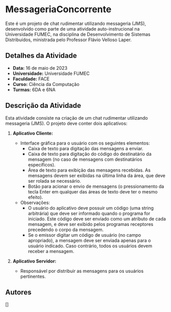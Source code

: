 # MessageriaConcorrente

Este é um projeto de chat rudimentar utilizando messageria (JMS), desenvolvido como parte de uma atividade auto-instrucional na Universidade FUMEC, na disciplina de Desenvolvimento de Sistemas Distribuídos, ministrada pelo Professor Flávio Velloso Laper.

## Detalhes da Atividade

- **Data:** 16 de maio de 2023
- **Universidade:** Universidade FUMEC
- **Faculdade:** FACE
- **Curso:** Ciência da Computação
- **Turmas:** 6DA e 6NA

## Descrição da Atividade

Esta atividade consiste na criação de um chat rudimentar utilizando messageria (JMS). O projeto deve conter dois aplicativos:

1. **Aplicativo Cliente:**
   - Interface gráfica para o usuário com os seguintes elementos:
     - Caixa de texto para digitação das mensagens a enviar.
     - Caixa de texto para digitação do código do destinatário da mensagem (no caso de mensagens com destinatários específicos).
     - Área de texto para exibição das mensagens recebidas. As mensagens devem ser exibidas na última linha da área, que deve ser rolada se necessário.
     - Botão para acionar o envio de mensagens (o pressionamento da tecla Enter em qualquer das áreas de texto deve ter o mesmo efeito).
   - Observações:
     - O usuário do aplicativo deve possuir um código (uma string arbitrária) que deve ser informado quando o programa for iniciado. Este código deve ser enviado como um atributo de cada mensagem, e deve ser exibido pelos programas receptores precedendo o corpo da mensagem.
     - Se o emissor digitar um código de usuário (no campo apropriado), a mensagem deve ser enviada apenas para o usuário indicado. Caso contrário, todos os usuários devem receber a mensagem.

2. **Aplicativo Servidor:**
   - Responsável por distribuir as mensagens para os usuários pertinentes.

## Autores

[]
